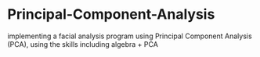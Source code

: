 # Principal-Component-Analysis
implementing a facial analysis program using Principal Component Analysis (PCA), using the skills including algebra + PCA
